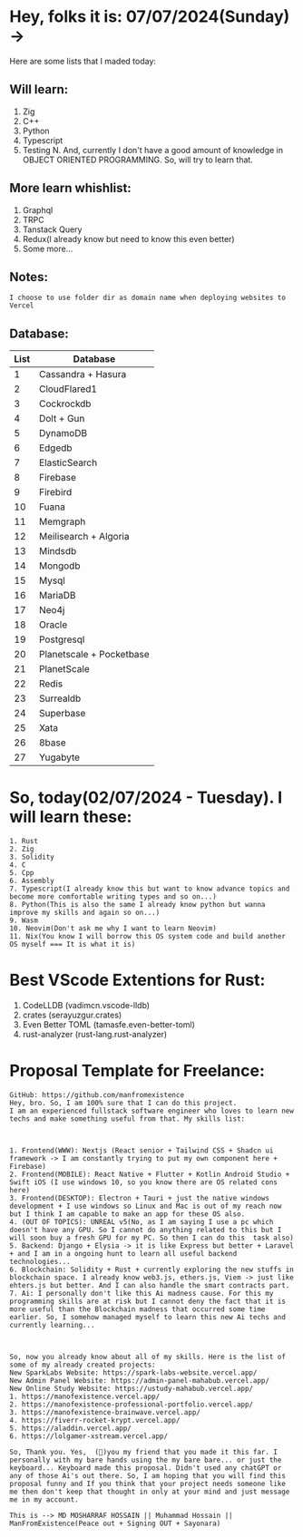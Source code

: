 # Hey, folks it is: 07/07/2024(Sunday) ->
Here are some lists that I maded today:

## Will learn:
1. Zig
2. C++
3. Python
4. Typescript
5. Testing
N. And, currently I don't have a good amount of knowledge in OBJECT ORIENTED PROGRAMMING. So, will try to learn that.

## More learn whishlist:
1. Graphql
2. TRPC
3. Tanstack Query
4. Redux(I already know but need to know this even better)
5. Some more...

## Notes:
```
I choose to use folder dir as domain name when deploying websites to Vercel
```

## Database:
| List | Database |
|---|---|
| 1 | Cassandra + Hasura |
| 2 | CloudFlared1 |
| 3 | Cockrockdb |
| 4 | Dolt + Gun |
| 5 | DynamoDB |
| 6 | Edgedb |
| 7 | ElasticSearch |
| 8 | Firebase |
| 9 | Firebird |
| 10 | Fuana |
| 11 | Memgraph |
| 12 | Meilisearch + Algoria |
| 13 | Mindsdb |
| 14 | Mongodb |
| 15 | Mysql |
| 16 | MariaDB |
| 17 | Neo4j |
| 18 | Oracle |
| 19 | Postgresql |
| 20 | Planetscale + Pocketbase |
| 21 | PlanetScale |
| 22 | Redis |
| 23 | Surrealdb |
| 24 | Superbase |
| 25 | Xata |
| 26 | 8base |
| 27 | Yugabyte |


# So, today(02/07/2024 - Tuesday). I will learn these:
```
1. Rust
2. Zig
3. Solidity
4. C
5. Cpp
6. Assembly
7. Typescript(I already know this but want to know advance topics and become more comfortable writing types and so on...)
8. Python(This is also the same I already know python but wanna improve my skills and again so on...)
9. Wasm
10. Neovim(Don't ask me why I want to learn Neovim)
11. Nix(You know I will borrow this OS system code and build another OS myself === It is what it is)
```

# Best VScode Extentions for Rust:
1. CodeLLDB (vadimcn.vscode-lldb)
2. crates (serayuzgur.crates)
3. Even Better TOML (tamasfe.even-better-toml)
4. rust-analyzer (rust-lang.rust-analyzer)

# Proposal Template for Freelance:
```
GitHub: https://github.com/manfromexistence
Hey, bro. So, I am 100% sure that I can do this project.
I am an experienced fullstack software engineer who loves to learn new techs and make something useful from that. My skills list:



1. Frontend(WWW): Nextjs (React senior + Tailwind CSS + Shadcn ui framework -> I am constantly trying to put my own component here + Firebase)
2. Frontend(MOBILE): React Native + Flutter + Kotlin Android Studio + Swift iOS (I use windows 10, so you know there are OS related cons here)                                                                                                                                
3. Frontend(DESKTOP): Electron + Tauri + just the native windows development + I use windows so Linux and Mac is out of my reach now but I think I am capable to make an app for these OS also.
4. (OUT OF TOPICS): UNREAL v5(No, as I am saying I use a pc which doesn't have any GPU. So I cannot do anything related to this but I will soon buy a fresh GPU for my PC. So then I can do this  task also)                                                                  
5. Backend: Django + Elysia -> it is like Express but better + Laravel + and I am in a ongoing hunt to learn all useful backend technologies...                                                                                                                   
6. Blockchain: Solidity + Rust + currently exploring the new stuffs in blockchain space. I already know web3.js, ethers.js, Viem -> just like ehters.js but better. And I can also handle the smart contracts part.
7. Ai: I personally don't like this Ai madness cause. For this my programming skills are at risk but I cannot deny the fact that it is more useful than the Blockchain madness that occurred some time earlier. So, I somehow managed myself to learn this new Ai techs and currently learning...



So, now you already know about all of my skills. Here is the list of some of my already created projects:
New SparkLabs Website: https://spark-labs-website.vercel.app/
New Admin Panel Website: https://admin-panel-mahabub.vercel.app/
New Online Study Website: https://ustudy-mahabub.vercel.app/
1. https://manofexistence.vercel.app/
2. https://manofexistence-professional-portfolio.vercel.app/
3. https://manofexistence-brainwave.vercel.app/
4. https://fiverr-rocket-krypt.vercel.app/
5. https://aladdin.vercel.app/
6. https://lolgamer-xstream.vercel.app/

So, Thank you. Yes,  (👊)you my friend that you made it this far. I personally with my bare hands using the my bare bare... or just the keyboard... Keyboard made this proposal. Didn't used any chatGPT or any of those Ai's out there. So, I am hoping that you will find this proposal funny and If you think that your project needs someone like me then don't keep that thought in only at your mind and just message me in my account.

This is --> MD MOSHARRAF HOSSAIN || Muhammad Hossain || ManFromExistence(Peace out + Signing OUT + Sayonara)
```

